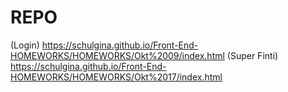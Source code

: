 # REPO

(Login) https://schulgina.github.io/Front-End-HOMEWORKS/HOMEWORKS/Okt%2009/index.html
(Super Finti) https://schulgina.github.io/Front-End-HOMEWORKS/HOMEWORKS/Okt%2017/index.html

